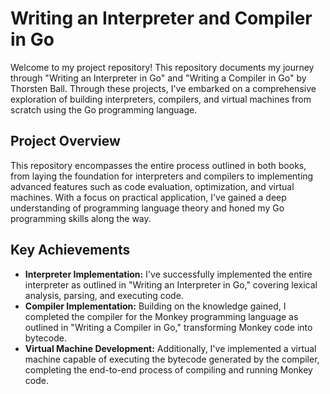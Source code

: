 # Writing an Interpreter and Compiler in Go

Welcome to my project repository! This repository documents my journey through "Writing an Interpreter in Go" and "Writing a Compiler in Go" by Thorsten Ball. Through these projects, I've embarked on a comprehensive exploration of building interpreters, compilers, and virtual machines from scratch using the Go programming language.

## Project Overview

This repository encompasses the entire process outlined in both books, from laying the foundation for interpreters and compilers to implementing advanced features such as code evaluation, optimization, and virtual machines. With a focus on practical application, I've gained a deep understanding of programming language theory and honed my Go programming skills along the way.

## Key Achievements

- **Interpreter Implementation:** I've successfully implemented the entire interpreter as outlined in "Writing an Interpreter in Go," covering lexical analysis, parsing, and executing code.
- **Compiler Implementation:** Building on the knowledge gained, I completed the compiler for the Monkey programming language as outlined in "Writing a Compiler in Go," transforming Monkey code into bytecode.
- **Virtual Machine Development:** Additionally, I've implemented a virtual machine capable of executing the bytecode generated by the compiler, completing the end-to-end process of compiling and running Monkey code.
